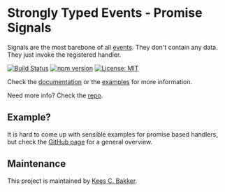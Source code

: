 # Strongly Typed Events - Promise Signals
Signals are the most barebone of all <a href="https://www.npmjs.com/package/strongly-typed-events">events</a>. They don't contain any data. They just invoke the registered handler.

[![Build Status](https://travis-ci.org/KeesCBakker/Strongly-Typed-Events-for-TypeScript.svg?branch=master)](https://travis-ci.org/KeesCBakker/Strongly-Typed-Events-for-TypeScript)
[![npm version](https://badge.fury.io/js/ste-signals.svg)](https://badge.fury.io/js/ste-signals)
[![License: MIT](https://img.shields.io/badge/License-MIT-yellow.svg)](https://opensource.org/licenses/MIT)

Check the <a href="https://github.com/KeesCBakker/Strongly-Typed-Events-for-TypeScript/tree/master/documentation">documentation</a> or the <a href="https://github.com/KeesCBakker/Strongly-Typed-Events-for-TypeScript/tree/master/examples">examples</a> for more information.

Need more info? Check the <a href="https://github.com/KeesCBakker/Strongly-Typed-Events-for-TypeScript">repo</a>.

## Example?
It is hard to come up with sensible examples for promise based handlers, but check the <a href="https://github.com/KeesCBakker/Strongly-Typed-Events-for-TypeScript">GitHub page</a> for a general overview.

## Maintenance
This project is maintained by <a href="https://keestalkstech.com/">Kees C. Bakker</a>.